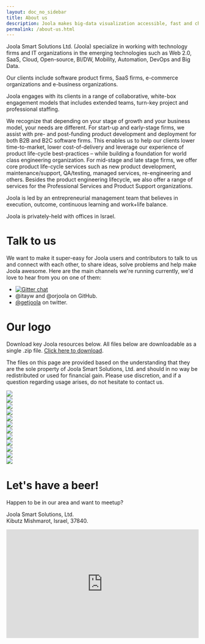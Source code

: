 ```yaml
---
layout: doc_no_sidebar
title: About us
description: Joola makes big-data visualization accessible, fast and cheap.
permalink: /about-us.html
---
```


Joola Smart Solutions Ltd. (Joola) specialize in working with technology firms and IT organizations in the emerging technologies such as Web 2.0, SaaS, Cloud, Open-source, BI/DW, Mobility, Automation, DevOps and Big Data.

Our clients include software product firms, SaaS firms, e-commerce organizations and e-business organizations.

Joola engages with its clients in a range of collaborative, white-box engagement models that includes extended teams, turn-key project and professional staffing.

We recognize that depending on your stage of growth and your business model, your needs are different. 
For start-up and early-stage firms, we assist with pre- and post-funding product development and deployment for both B2B and B2C software firms. 
This enables us to help our clients lower time-to-market, lower cost-of-delivery and leverage our experience of product life-cycle best-practices – while building a foundation for world class engineering organization. 
For mid-stage and late stage firms, we offer core product life-cycle services such as new product development, maintenance/support, QA/testing, managed services, re-engineering and others. 
Besides the product engineering lifecycle, we also offer a range of services for the Professional Services and Product Support organizations.

Joola is led by an entrepreneurial management team that believes in execution, outcome, continuous learning and work+life balance.

Joola is privately-held with offices in Israel.

# Talk to us

We want to make it super-easy for Joola users and contributors to talk to us and connect with each other, to share ideas,
solve problems and help make Joola awesome.
Here are the main channels we're running currently, we'd love to hear from you on one of them:

- [![Gitter chat](https://badges.gitter.im/joola/joola.png)](https://gitter.im/joola/joola)
- @itayw and @orjoola on GitHub.
- [@getjoola][joola-twitter] on twitter.

# Our logo

Download key Joola resources below. All files below are downloadable as a single .zip file. [Click here to download](../../img/logos/logos.zip).

The files on this page are provided based on the understanding that they are the sole property of Joola Smart Solutions, Ltd. and should in no way be redistributed or used for financial gain. 
Please use discretion, and if a question regarding usage arises, do not hesitate to contact us.

<div class="row">
  <div class="col-xs-6 col-md-2">
    <a href="../../img/logos/joola_full_black.svg" class="thumbnail">
      <img src="../../img/logos/joola_full_black.svg">
    </a>
  </div>
  <div class="col-xs-6 col-md-2">
    <a href="../../img/logos/joola_full_blue.svg" class="thumbnail">
      <img src="../../img/logos/joola_full_blue.svg">
    </a>
  </div>  
  <div class="col-xs-6 col-md-2">
    <a href="../../img/logos/joola_full_green.svg" class="thumbnail">
      <img src="../../img/logos/joola_full_green.svg">
    </a>
  </div>
  <div class="col-xs-6 col-md-2">
    <a href="../../img/logos/joola_full_orange.svg" class="thumbnail">
      <img src="../../img/logos/joola_full_orange.svg">
    </a>
  </div>    
  <div class="col-xs-6 col-md-2">
    <a href="../../img/logos/joola_full_purple.svg" class="thumbnail">
      <img src="../../img/logos/joola_full_purple.svg">
    </a>
  </div>
  <div class="col-xs-6 col-md-2">
    <a href="../../img/logos/joola_full_white.svg" class="thumbnail reverse">
      <img src="../../img/logos/joola_full_white.svg">
    </a>
  </div>  
</div>

<div class="row">

  <div class="col-xs-6 col-md-2">
    <a href="../../img/logos/joola_owl_black.svg" class="thumbnail">
      <img src="../../img/logos/joola_owl_black.svg">
    </a>
  </div>
  <div class="col-xs-6 col-md-2">
    <a href="../../img/logos/joola_owl_blue.svg" class="thumbnail">
      <img src="../../img/logos/joola_owl_blue.svg">
    </a>
  </div> 
  <div class="col-xs-6 col-md-2">
   <a href="../../img/logos/joola_owl_green.svg" class="thumbnail">
     <img src="../../img/logos/joola_owl_green.svg">
   </a>
  </div>
  <div class="col-xs-6 col-md-2">
   <a href="../../img/logos/joola_owl_orange.svg" class="thumbnail">
     <img src="../../img/logos/joola_owl_orange.svg">
   </a>
  </div>   
    <div class="col-xs-6 col-md-2">
      <a href="../../img/logos/joola_owl_purple.svg" class="thumbnail">
        <img src="../../img/logos/joola_owl_purple.svg">
      </a>
    </div>
    <div class="col-xs-6 col-md-2">
      <a href="../../img/logos/joola_owl_white.svg" class="thumbnail reverse">
        <img src="../../img/logos/joola_owl_white.svg">
      </a>
    </div>   
</div>


# Let's have a beer!

Happen to be in our area and want to meetup?

Joola Smart Solutions, Ltd. <br/>Kibutz Mishmarot, Israel, 37840. 

<style>
  .embed-container { position: relative; padding-bottom: 56.25%; height: 0; overflow: hidden; max-width: 100%; height: auto; } 
  .embed-container iframe, .embed-container object, .embed-container embed { position: absolute; top: 0; left: 0; width: 100%; height: 100%; }
</style>
<div class="embed-container">
  <iframe src='https://www.google.com/maps/embed?pb=!1m18!1m12!1m3!1d3365.5174713291926!2d34.984021904754655!3d32.48559576690341!2m3!1f0!2f0!3f0!3m2!1i1024!2i768!4f13.1!3m3!1m2!1s0x151d0ef8271d041d%3A0x5b25be358a5c009!2sMishmarot%2C+Israel!5e0!3m2!1sen!2sus!4v1409327700678' width='400' height='300' frameborder='0' style='border:0'></iframe>
</div>


[joola-twitter]: http://twitter.com/getjoola